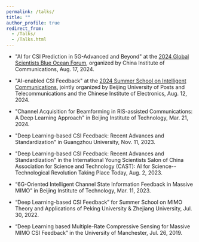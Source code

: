 ```yaml
---
permalink: /talks/
title: ""
author_profile: true
redirect_from: 
  - /Talks/
  - /Talks.html
---
```


- "AI for CSI Prediction in 5G-Advanced and Beyond" at the [2024 Global Scientists Blue Ocean Forum](https://www.china-cic.cn/Detail/24/5582/5582), organized by China Institute of Communications, Aug. 17, 2024.

- "AI-enabled CSI Feedback" at the [2024 Summer School on Intelligent Communications](https://www.cie.org.cn/list_43/13096.html), jointly organized by Beijing University of Posts and Telecommunications and the Chinese Institute of Electronics, Aug. 12, 2024.

- "Channel Acquisition for Beamforming in RIS-assisted Communications: A Deep Learning Approach" in Beijing Institute of Technology, Mar. 21, 2024.

- "Deep Learning-based CSI Feedback: Recent Advances and Standardization" in Guangzhou University, Nov. 11, 2023.

- "Deep Learning-based CSI Feedback: Recent Advances and Standardization" in the International Young Scientists Salon of China Association for Science and Technology (CAST): AI for Science--Technological Revolution Taking Place Today, Aug. 2, 2023.

- “6G-Oriented Intelligent Channel State Information Feedback in Massive MIMO” in Beijing Institute of Technology, Mar. 11, 2023.

- “Deep Learning-based CSI Feedback” for Summer School on MIMO Theory and Applications of Peking University & Zhejiang University, Jul. 30, 2022.

- “Deep Learning based Multiple-Rate Compressive Sensing for Massive MIMO CSI Feedback” in the University of Manchester, Jul. 26, 2019.


